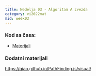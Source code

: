 ```yaml
---
title: Nedelja 03 - Algoritam A zvezda 
category: vi2022mat
mid: week03
---
```


### Kod sa časa:

- <a target="_blank" href="https://github.com/matfvi/vi/tree/master/2023.2024/03_Astar">Materijali</a>

### Dodatni materijali
https://qiao.github.io/PathFinding.js/visual/
